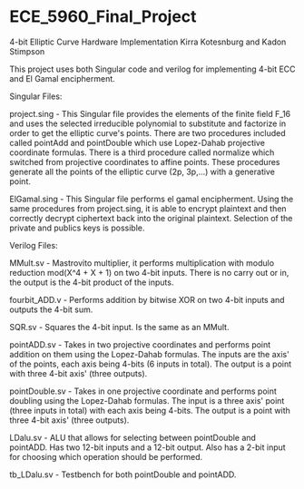 # ECE_5960_Final_Project
4-bit Elliptic Curve Hardware Implementation
Kirra Kotesnburg and Kadon Stimpson

This project uses both Singular code and verilog for implementing 4-bit ECC and El Gamal encipherment.

Singular Files:

project.sing - This Singular file provides the elements of the finite field F_16 and uses the selected
irreducible polynomial to substitute and factorize in order to get the elliptic curve's points. There are 
two procedures included called pointAdd and pointDouble which use Lopez-Dahab projective coordinate formulas.
There is a third procedure called normalize which switched from projective coordinates to affine points.
These procedures generate all the points of the elliptic curve (2p, 3p,...) with a generative point.

ElGamal.sing - This Singular file performs el gamal encipherment. Using the same procedures from project.sing,
it is able to encrypt plaintext and then correctly decrypt ciphertext back into the original plaintext.
Selection of the private and publics keys is possible.

Verilog Files:

MMult.sv - Mastrovito multiplier, it performs multiplication with modulo reduction mod(X^4 + X + 1) on two 4-bit inputs.
There is no carry out or in, the output is the 4-bit product of the inputs.

fourbit_ADD.v - Performs addition by bitwise XOR on two 4-bit inputs and outputs the 4-bit sum.

SQR.sv - Squares the 4-bit input. Is the same as an MMult.

pointADD.sv - Takes in two projective coordinates and performs point addition on them using the Lopez-Dahab formulas.
The inputs are the axis' of the points, each axis being 4-bits (6 inputs in total). The output is a point with three 
4-bit axis' (three outputs).

pointDouble.sv - Takes in one projective coordinate and performs point doubling using the Lopez-Dahab formulas.
The input is a three axis' point (three inputs in total) with each axis being 4-bits. The output is a point with three 
4-bit axis' (three outputs).

LDalu.sv - ALU that allows for selecting between pointDouble and pointADD. Has two 12-bit inputs and a 12-bit output.
Also has a 2-bit input for choosing which operation should be performed.

tb_LDalu.sv - Testbench for both pointDouble and pointADD.



